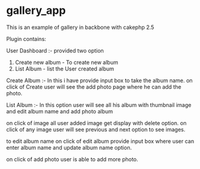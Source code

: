gallery_app
===========
This is an example of gallery in backbone with cakephp 2.5

Plugin contains:

User Dashboard :- provided two option 
1) Create new album - To create new album
2) List Album - list the User created album

Create Album :-
In this i have provide input box to take the album name.
on click of Create user will see the add photo page  where he can add the photo.

List Album :- In this option user will see all his album with thumbnail image  and edit album name and add photo album

on click of image all user added image get display with delete option. on click of any image user will see previous and next option to see images.

to edit album name on click of edit album provide input box where user can enter album name and update album name option. 

on click of add photo user is able to add more photo. 
